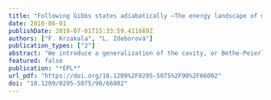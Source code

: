 ```yaml
---
title: "Following Gibbs states adiabatically —The energy landscape of mean-field glassy systems"
date: 2010-06-01
publishDate: 2019-07-01T15:33:59.411669Z
authors: ["F. Krzakala", "L. Zdeborová"]
publication_types: ["2"]
abstract: "We introduce a generalization of the cavity, or Bethe-Peierls, method that allows to follow Gibbs states when an external parameter, e.g. the temperature, is adiabatically changed. This allows to obtain new quantitative results on the static and dynamic behavior of mean-field disordered systems such as models of glassy and amorphous materials or random constraint satisfaction problems. As a first application, we discuss the residual energy after a very slow annealing, the behavior of out-of-equilibrium states, and demonstrate the presence of temperature chaos in equilibrium. We also explore the energy landscape, and identify a new transition from a computationally easier canyons-dominated region to a harder valleys-dominated one."
featured: false
publication: "*EPL*"
url_pdf: "https://doi.org/10.1209%2F0295-5075%2F90%2F66002"
doi: "10.1209/0295-5075/90/66002"
---
```


